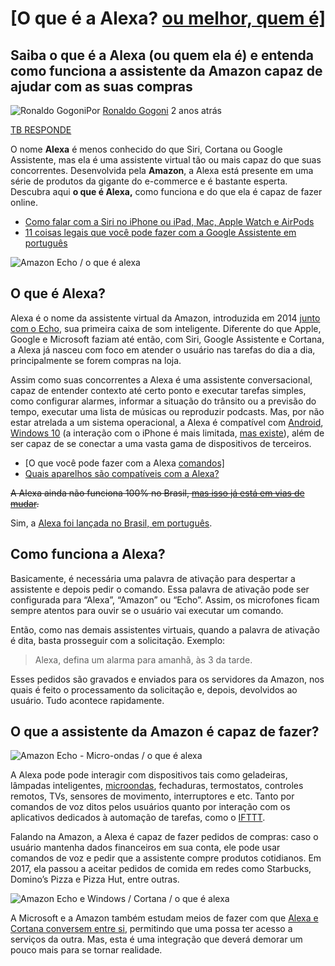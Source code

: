 # [O que é a Alexa? [ou melhor, quem é\]](https://tecnoblog.net/295738/o-que-e-a-alexa-ou-melhor-quem-e/)

## Saiba o que é a Alexa (ou quem ela é) e entenda como funciona a assistente da Amazon capaz de ajudar com as suas compras

![Ronaldo Gogoni](https://tecnoblog.net/wp-content/uploads/2019/10/perfil-004-150x150.jpg)Por [Ronaldo Gogoni](https://tecnoblog.net/author/ronaldogogoni/)
2 anos atrás

[TB RESPONDE](https://tecnoblog.net/editoria/tb-responde/)

O nome **Alexa** é menos conhecido do que Siri, Cortana ou Google Assistente, mas ela é uma assistente virtual tão ou mais capaz do que suas concorrentes. Desenvolvida pela **Amazon**, a Alexa está presente em uma série de produtos da gigante do e-commerce e é bastante esperta. Descubra aqui **o que é Alexa,** como funciona e do que ela é capaz de fazer online.

- [Como falar com a Siri no iPhone ou iPad, Mac, Apple Watch e AirPods](https://tecnoblog.net/274306/como-falar-com-a-siri/)
- [11 coisas legais que você pode fazer com a Google Assistente em português](https://tecnoblog.net/221499/como-usar-google-assistente/)

![Amazon Echo / o que é alexa](https://tecnoblog.net/wp-content/uploads/2019/03/amazon-echo-700x430.jpg)

## O que é Alexa?

Alexa é o nome da assistente virtual da Amazon, introduzida em 2014 [junto com o Echo](https://tecnoblog.net/169174/amazon-echo-assistente-virtual/), sua primeira caixa de som inteligente. Diferente do que Apple, Google e Microsoft faziam até então, com Siri, Google Assistente e Cortana, a Alexa já nasceu com foco em atender o usuário nas tarefas do dia a dia, principalmente se forem compras na loja.

Assim como suas concorrentes a Alexa é uma assistente conversacional, capaz de entender contexto até certo ponto e executar tarefas simples, como configurar alarmes, informar a situação do trânsito ou a previsão do tempo, executar uma lista de músicas ou reproduzir podcasts. Mas, por não estar atrelada a um sistema operacional, a Alexa é compatível com [Android](https://play.google.com/store/apps/details?id=com.amazon.dee.app&hl=pt_BR), [Windows 10](https://www.microsoft.com/en-us/p/alexa/9n12z3cctcnz?activetab=pivot:overviewtab) (a interação com o iPhone é mais limitada, [mas existe](https://support.apple.com/en-us/HT209250)), além de ser capaz de se conectar a uma vasta gama de dispositivos de terceiros.

- [O que você pode fazer com a Alexa [comandos\]](https://tecnoblog.net/309898/o-que-voce-pode-fazer-com-a-alexa-comandos/)
- [Quais aparelhos são compatíveis com a Alexa?](https://tecnoblog.net/309710/quais-aparelhos-sao-compativeis-com-a-alexa/)

~~A Alexa ainda não funciona 100% no Brasil, [mas isso já está em vias de mudar](https://tecnoblog.net/282790/amazon-libera-alexa-portugues-teste/).~~

Sim, a [Alexa foi lançada no Brasil, em português](https://tecnoblog.net/309620/amazon-echo-echo-dot-echo-show-5-alexa-portugues-brasil-preco/).

## Como funciona a Alexa?

Basicamente, é necessária uma palavra de ativação para despertar a assistente e depois pedir o comando. Essa palavra de ativação pode ser configurada para “Alexa”, “Amazon” ou “Echo”. Assim, os microfones ficam sempre atentos para ouvir se o usuário vai executar um comando.

Então, como nas demais assistentes virtuais, quando a palavra de ativação é dita, basta prosseguir com a solicitação. Exemplo:

> Alexa, defina um alarma para amanhã, às 3 da tarde.

Esses pedidos são gravados e enviados para os servidores da Amazon, nos quais é feito o processamento da solicitação e, depois, devolvidos ao usuário. Tudo acontece rapidamente.

## O que a assistente da Amazon é capaz de fazer?

![Amazon Echo - Micro-ondas / o que é alexa](https://tecnoblog.net/wp-content/uploads/2018/09/amazon-echo-produtos-1-700x394.jpeg)

A Alexa pode pode interagir com dispositivos tais como geladeiras, lâmpadas inteligentes, [microondas](https://tecnoblog.net/260857/amazon-microondas-echo-alexa/), fechaduras, termostatos, controles remotos, TVs, sensores de movimento, interruptores e etc. Tanto por comandos de voz ditos pelos usuários quanto por interação com os aplicativos dedicados à automação de tarefas, como o [IFTTT](https://tecnoblog.net/267831/como-o-ifttt-ganha-dinheiro/).

Falando na Amazon, a Alexa é capaz de fazer pedidos de compras: caso o usuário mantenha dados financeiros em sua conta, ele pode usar comandos de voz e pedir que a assistente compre produtos cotidianos. Em 2017, ela passou a aceitar pedidos de comida em redes como Starbucks, Domino’s Pizza e Pizza Hut, entre outras.

![Amazon Echo e Windows / Cortana / o que é alexa](https://tecnoblog.net/wp-content/uploads/2017/08/amazon-echo-cortana-700x394.jpg)

A Microsoft e a Amazon também estudam meios de fazer com que [Alexa e Cortana conversem entre si](https://tecnoblog.net/222409/microsoft-amazon-cortana-alexa-parceria/), permitindo que uma possa ter acesso a serviços da outra. Mas, esta é uma integração que deverá demorar um pouco mais para se tornar realidade.